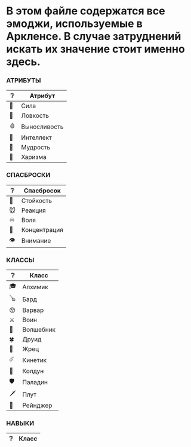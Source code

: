 # В этом файле содержатся все эмоджи, используемые в Аркленсе. В случае затруднений искать их значение стоит именно здесь.

### АТРИБУТЫ
❔ | Атрибут
--- | ---  
💪 | Сила  
🏃 | Ловкость  
🩸 | Выносливость  
🧠 | Интеллект  
🦉 | Мудрость  
👄 | Харизма  

### СПАСБРОСКИ 
❔ | Спасбросок
--- | ---  
🐂 | Стойкость  
🐭 | Реакция  
♾️ | Воля  
🔬 | Концентрация  
👁️ | Внимание  

### КЛАССЫ  
❔ | Класс  
--- | ---  
🎓 | Алхимик  
🪕 | Бард  
😡 | Варвар  
⚔️ | Воин  
🔖 | Волшебник  
🍀 | Друид  
📜 | Жрец  
☄️ | Кинетик  
👹 | Колдун  
🛡️ | Паладин  
🗡️ | Плут  
🦅 | Рейнджер  

### НАВЫКИ
❔ | Класс  
--- | --- 
